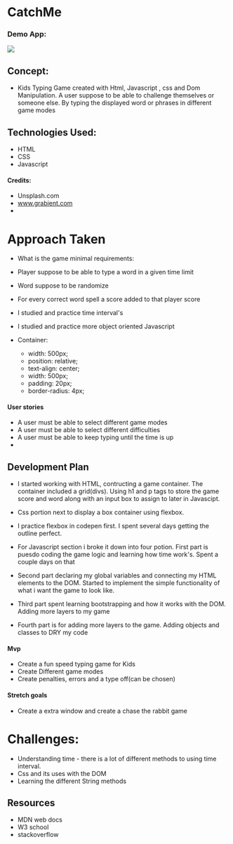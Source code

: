
# CatchMe


### Demo App: 
<img src="https://dazamg.github.io/CatchMe/">


## Concept:
* Kids Typing Game created with Html, Javascript , css and Dom Manipulation. A user suppose to be able to challenge themselves or someone else. By typing the displayed word or phrases in different game modes


## Technologies Used:

* HTML
* CSS
* Javascript

#### Credits:
*  Unsplash.com  
*  www.grabient.com
*  

# Approach Taken

* What is the game minimal requirements:
* Player suppose to be able to type a word in a given time limit
* Word suppose to be randomize
* For every correct word spell a score added to that player score
* I studied and practice time interval's
* I studied and practice more object oriented Javascript

* Container: 
    * width: 500px;
    * position: relative;
    * text-align: center;
    * width: 500px;
    * padding: 20px;
    * border-radius: 4px;

#### User stories
* A user must be able to select different game modes
* A user must be able to select different difficulties
* A user must be able to keep typing until the time is up
* 

## Development Plan
* I started working with HTML, contructing a game container. The container included a grid(divs). Using h1 and p tags to store the game score and word along with an input box to assign to later in Javascipt.

* Css portion next to display a box container using flexbox.
* I practice flexbox in codepen first. I spent several days getting the outline perfect.

* For Javascript section i broke it down into four potion. First part is puesdo coding the game logic and learning how time work's. Spent a couple days on that
* Second part declaring my global variables and connecting my HTML elements to the DOM. Started to implement the simple functionality of what i want the game to look like.
* Third part spent learning bootstrapping and how it works with the DOM. Adding more layers to my game 
* Fourth part is for adding more layers to the game. Adding objects and classes to DRY my code
 

#### Mvp

* Create a fun speed typing game for Kids
* Create Different game modes
* Create penalties, errors and a type off(can be chosen)


#### Stretch goals
* Create a extra window and create a chase the rabbit game



# Challenges: 
* Understanding time - there is a lot of different methods to using time interval. 
* Css and its uses with the DOM
* Learning the different String methods 






## Resources 
* MDN web docs
* W3 school
* stackoverflow
